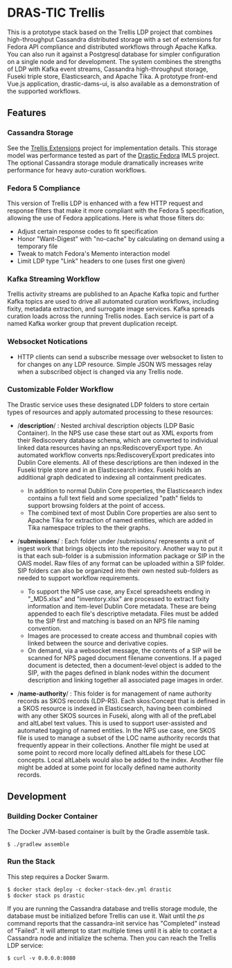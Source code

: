 # DRAS-TIC Trellis
This is a prototype stack based on the Trellis LDP project that combines high-throughput Cassandra distributed storage with a set of extensions for Fedora API compliance and distributed workflows through Apache Kafka. You can also run it against a Postgresql
database for simpler configuration on a single node and for development.
The system combines the strengths of LDP with Kafka event streams, Cassandra high-throughput storage, Fuseki triple store, Elasticsearch, and Apache Tika. A prototype front-end Vue.js application, drastic-dams-ui, is also available as a demonstration of the supported workflows.

## Features

### Cassandra Storage
See the [Trellis Extensions](https://github.com/trellis-ldp/trellis-extensions) project for implementation details.
This storage model was performance tested as part of the [Drastic Fedora](http://drastic-testbed.umd.edu/) IMLS project.
The optional Cassandra storage module dramatically increases write performance for heavy auto-curation workflows.

### Fedora 5 Compliance
This version of Trellis LDP is enhanced with a few HTTP request and response filters
that make it more compliant with the Fedora 5 specification, allowing the use of Fedora
applications. Here is what those filters do:
* Adjust certain response codes to fit specification
* Honor "Want-Digest" with "no-cache" by calculating on demand using a temporary file
* Tweak to match Fedora's Memento interaction model
* Limit LDP type "Link" headers to one (uses first one given)

### Kafka Streaming Workflow
Trellis activity streams are published to an Apache Kafka topic and further Kafka topics
are used to drive all automated curation workflows, including fixity, metadata extraction,
and surrogate image services. Kafka spreads curation loads across the running Trellis
nodes. Each service is part of a named Kafka worker group that prevent duplication receipt.

### Websocket Notications
* HTTP clients can send a subscribe message over websocket to listen to for changes on any LDP
resource. Simple JSON WS messages relay when a subscribed object is changed via any Trellis
node.

### Customizable Folder Workflow
The Drastic service uses these designated LDP folders to store certain types of
resources and apply automated processing to these resources:

- /**description**/ : Nested archival description objects (LDP Basic Container). In the NPS use case these start out as XML exports from their Rediscovery database schema, which are converted to individual linked data resources having an nps:RediscoveryExport type. An automated workflow converts nps:RediscoveryExport predicates into Dublin Core elements. All of these descriptions are then indexed in the Fuseki triple store and in an Elasticsearch index. Fuseki holds an additional graph dedicated to indexing all containment predicates.
  - In addition to normal Dublin Core properties, the Elasticsearch index contains a full text field and some specialized "path" fields to support browsing folders at the point of access.
  - The combined text of most Dublin Core properties are also sent to Apache Tika for extraction of named entities, which are added in Tika namespace triples to the their graphs.

- /**submissions**/ : Each folder under /submissions/ represents a unit of ingest work that brings objects into the repository. Another way to put it is that each sub-folder is a submission information package or SIP in the OAIS model. Raw files of any format can be uploaded within a SIP folder. SIP folders can also be organized into their own nested sub-folders as needed to support workflow requirements.
  - To support the NPS use case, any Excel spreadsheets ending in "_MD5.xlsx" and "inventory.xlsx" are processed to extract fixity information and item-level Dublin Core metadata. These are being appended to each file's descriptive metadata. Files must be added to the SIP first and matching is based on an NPS file naming convention.
  - Images are processed to create access and thumbnail copies with linked between the source and derivative copies.
  - On demand, via a websocket message, the contents of a SIP will be scanned for NPS paged document filename conventions. If a paged document is detected, then a document-level object is added to the SIP, with the pages defined in blank nodes within the document description and linking together all associated page images in order.

- /**name-authority**/ : This folder is for management of name authority records as SKOS records (LDP-RS). Each skos:Concept that is defined in a SKOS resource is indexed in Elasticsearch, having been combined with any other SKOS sources in Fuseki, along with all of the prefLabel and altLabel text values. This is used to support user-assisted and automated tagging of named entities. In the NPS use case, one SKOS file is used to manage a subset of the LOC name authority records that frequently appear in their collections. Another file might be used at some point to record more locally defined altLabels for these LOC concepts. Local altLabels would also be added to the index. Another file might be added at some point for locally defined name authority records.

## Development

### Building Docker Container
The Docker JVM-based container is built by the Gradle assemble task.

```
$ ./gradlew assemble
```

### Run the Stack
This step requires a Docker Swarm.

```
$ docker stack deploy -c docker-stack-dev.yml drastic
$ docker stack ps drastic
```

If you are running the Cassandra database and trellis storage module, the database
must be initialized before Trellis can use it. Wait until the *ps* command reports that the cassandra-init service has "Completed" instead of "Failed". It will attempt to start multiple times until it is
able to contact a Cassandra node and initialize the schema.
Then you can reach the Trellis LDP service:

```
$ curl -v 0.0.0.0:8080
```
